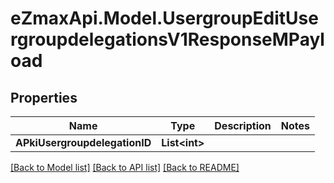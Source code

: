 
# eZmaxApi.Model.UsergroupEditUsergroupdelegationsV1ResponseMPayload

## Properties

Name | Type | Description | Notes
------------ | ------------- | ------------- | -------------
**APkiUsergroupdelegationID** | **List&lt;int&gt;** |  | 

[[Back to Model list]](../README.md#documentation-for-models)
[[Back to API list]](../README.md#documentation-for-api-endpoints)
[[Back to README]](../README.md)

